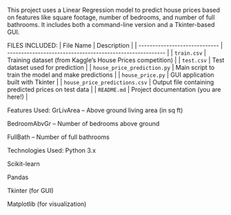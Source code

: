 This project uses a Linear Regression model to predict house prices based on features like square footage, number of bedrooms, and number of full bathrooms. It includes both a command-line version and a Tkinter-based GUI.

FILES INCLUDED:
| File Name                     | Description                                               |
| ----------------------------- | --------------------------------------------------------- |
| `train.csv`                   | Training dataset (from Kaggle’s House Prices competition) |
| `test.csv`                    | Test dataset used for prediction                          |
| `house_price_prediction.py`   | Main script to train the model and make predictions       |
| `house_price.py`              | GUI application built with Tkinter                        |
| `house_price_predictions.csv` | Output file containing predicted prices on test data      |
| `README.md`                   | Project documentation (you are here!)                     |

Features Used:
GrLivArea – Above ground living area (in sq ft)

BedroomAbvGr – Number of bedrooms above ground

FullBath – Number of full bathrooms

Technologies Used:
Python 3.x

Scikit-learn

Pandas

Tkinter (for GUI)

Matplotlib (for visualization)
